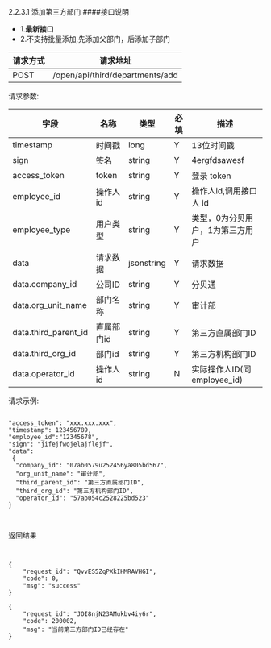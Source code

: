 2.2.3.1 添加第三方部门
####接口说明
- 1.**最新接口**
- 2.不支持批量添加,先添加父部门，后添加子部门


请求方式|请求地址
----|---
POST|/open/api/third/departments/add


请求参数:

字段|名称|类型|必填|描述
-----|-----|----|----|----
timestamp|时间戳 |long |Y|13位时间戳
sign|签名 |string |Y|4ergfdsawesf
access\_token|token | string |Y|登录 token
employee\_id| 操作人id|string |Y|操作人id,调用接口人 id
employee\_type| 用户类型|string|Y|类型，0为分贝用户，1为第三方用户
data |请求数据| jsonstring |Y|请求数据
data.company\_id|公司ID|string|Y|分贝通
data.org\_unit\_name|部门名称|string |Y|审计部
data.third\_parent\_id|直属部门id| string |Y|第三方直属部门ID
data.third\_org\_id|部门id| string |Y|第三方机构部门ID
data.operator_id|操作人id| string |N|实际操作人ID(同employee_id)


 
 请求示例:
 
 ```
"access_token": "xxx.xxx.xxx","timestamp": 123456789,"employee_id":"12345678","sign": "jifejfwojelajflejf","data": {
  "company_id": "07ab0579u252456ya805bd567",
  "org_unit_name": "审计部",
  "third_parent_id": "第三方直属部门ID",
  "third_org_id": "第三方机构部门ID",
  "operator_id": "57ab054c2528225bd523"
}


```

返回结果

```


{
    "request_id": "QvvES5ZqPXkIHMRAVHGI",
    "code": 0,
    "msg": "success"
}

{
    "request_id": "JOI8njN23AMukbv4iy6r",
    "code": 200002,
    "msg": "当前第三方部门ID已经存在"
}


```
